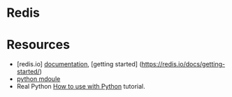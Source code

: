 # Redis

# Resources

 * [redis.io] [documentation](https://redis.io/docs/), [getting started] (https://redis.io/docs/getting-started/)
 * [python mdoule](https://redis.readthedocs.io/en/stable/)
 * Real Python [How to use with Python](https://realpython.com/python-redis/#first-steps) tutorial.
